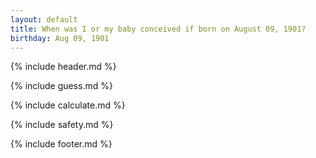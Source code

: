 ```yaml
---
layout: default
title: When was I or my baby conceived if born on August 09, 1901?
birthday: Aug 09, 1901
---
```


{% include header.md %}

{% include guess.md %}

{% include calculate.md %}

{% include safety.md %}

{% include footer.md %}



